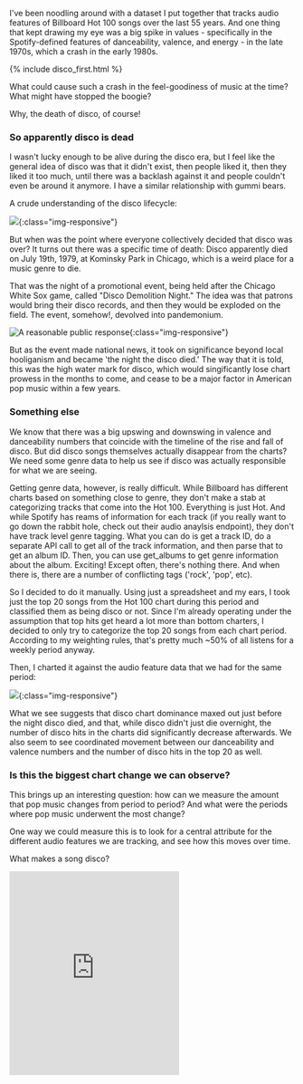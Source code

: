 I've been noodling around with a dataset I put together that tracks audio features of Billboard Hot 100 songs over the last 55 years. And one thing that kept drawing my eye was a big spike in values - specifically in the Spotify-defined features of danceability, valence, and energy - in the late 1970s, which a crash in the early 1980s. 

{% include disco_first.html %}


What could cause such a crash in the feel-goodiness of music at the time? What might have stopped the boogie? 

Why, the death of disco, of course! 

### So apparently disco is dead

I wasn't lucky enough to be alive during the disco era, but I feel like the general idea of disco was that it didn't exist, then people liked it, then they liked it too much, until there was a backlash against it and people couldn't even be around it anymore. I have a similar relationship with gummi bears. 

A crude understanding of the disco lifecycle: 

![](http://i.imgur.com/kpttSm8.png){:class="img-responsive"}


But when was the point where everyone collectively decided that disco was over? It turns out there was a specific time of death: Disco apparently died on July 19th, 1979, at Kominsky Park in Chicago, which is a weird place for a music genre to die. 

That was the night of a promotional event, being held after the Chicago White Sox game, called "Disco Demolition Night." The idea was that patrons would bring their disco records, and then they would be exploded on the field. The event, somehow!, devolved into pandemonium. 

![A reasonable public response](http://media.chicagomag.com//images/cache/cache_4/cache_3/cache_a/C201607-C-The-Night-Disco-Died-main-87a4ba34.jpeg?ver=1482341622&aspectratio=2){:class="img-responsive"}


But as the event made national news, it took on significance beyond local hooliganism and became 'the night the disco died.' The way that it is told, this was the high water mark for disco, which would singificantly lose chart prowess in the months to come, and cease to be a major factor in American pop music within a few years. 


### Something else 

We know that there was a big upswing and downswing in valence and danceability numbers that coincide with the timeline of the rise and fall of disco. But did disco songs themselves actually disappear from the charts? We need some genre data to help us see if disco was actually responsible for what we are seeing. 

Getting genre data, however, is really difficult. While Billboard has different charts based on something close to genre, they don't make a stab at categorizing tracks that come into the Hot 100. Everything is just Hot. And while Spotify has reams of information for each track (if you really want to go down the rabbit hole, check out their audio anaylsis endpoint), they don't have track level genre tagging. What you can do is get a track ID, do a separate API call to get all of the track information, and then parse that to get an album ID. Then, you can use get_albums to get genre information about the album. Exciting!  Except often, there's nothing there. And when there is, there are a number of conflicting tags ('rock', 'pop', etc).

So I decided to do it manually. Using just a spreadsheet and my ears, I took just the top 20 songs from the Hot 100 chart during this period and classified them as being disco or not. Since I'm already operating under the assumption that top hits get heard a lot more than bottom charters, I decided to only try to categorize the top 20 songs from each chart period. According to my weighting rules, that's pretty much ~50% of all listens for a weekly period anyway. 

Then, I charted it against the audio feature data that we had for the same period: 

![](http://i.imgur.com/8K0EfgJ.png){:class="img-responsive"}

What we see suggests that disco chart dominance maxed out just before the night disco died, and that, while disco didn't just die overnight, the number of disco hits in the charts did significantly decrease afterwards. We also seem to see coordinated movement between our danceability and valence numbers and the number of disco hits in the top 20 as well. 



### Is this the biggest chart change we can observe? 

This brings up an interesting question: how can we measure the amount that pop music changes from period to period? And what were the periods where pop music underwent the most change? 

One way we could measure this is to look for a central attribute for the different audio features we are tracking, and see how this moves over time. 







What makes a song disco? 








<iframe src="https://embed.spotify.com/?uri=spotify%3Auser%3A1222829066%3Aplaylist%3A5tKF7pBywYzFWuKvp6sThz" width="300" height="360" frameborder="0" allowtransparency="true"></iframe>